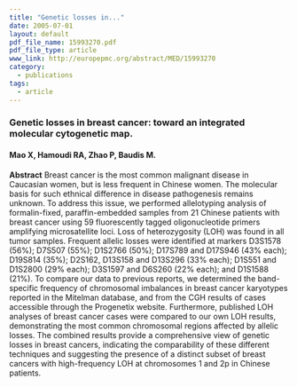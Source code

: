 ```yaml
---
title: "Genetic losses in..."
date: 2005-07-01
layout: default
pdf_file_name: 15993270.pdf
pdf_file_type: article
www_link: http://europepmc.org/abstract/MED/15993270
category:
  - publications
tags:
  - article
---
```


### Genetic losses in breast cancer: toward an integrated molecular cytogenetic map.
#### Mao X, Hamoudi RA, Zhao P, Baudis M.

**Abstract** Breast cancer is the most common malignant disease in Caucasian women, but is less frequent in Chinese women. The molecular basis for such ethnical difference in disease pathogenesis remains unknown. To address this issue, we performed allelotyping analysis of formalin-fixed, paraffin-embedded samples from 21 Chinese patients with breast cancer using 59 fluorescently tagged oligonucleotide primers amplifying microsatellite loci. Loss of heterozygosity (LOH) was found in all tumor samples. Frequent allelic losses were identified at markers D3S1578 (56%); D7S507 (55%); D1S2766 (50%); D17S789 and D17S946 (43% each); D19S814 (35%); D2S162, D13S158 and D13S296 (33% each); D1S551 and D1S2800 (29% each); D3S1597 and D6S260 (22% each); and D1S1588 (21%). To compare our data to previous reports, we determined the band-specific frequency of chromosomal imbalances in breast cancer karyotypes reported in the Mitelman database, and from the CGH results of cases accessible through the Progenetix website. Furthermore, published LOH analyses of breast cancer cases were compared to our own LOH results, demonstrating the most common chromosomal regions affected by allelic losses. The combined results provide a comprehensive view of genetic losses in breast cancers, indicating the comparability of these different techniques and suggesting the presence of a distinct subset of breast cancers with high-frequency LOH at chromosomes 1 and 2p in Chinese patients.

